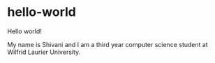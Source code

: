# hello-world

Hello world! 

My name is Shivani and I am a third year computer science student at Wilfrid Laurier University. 
